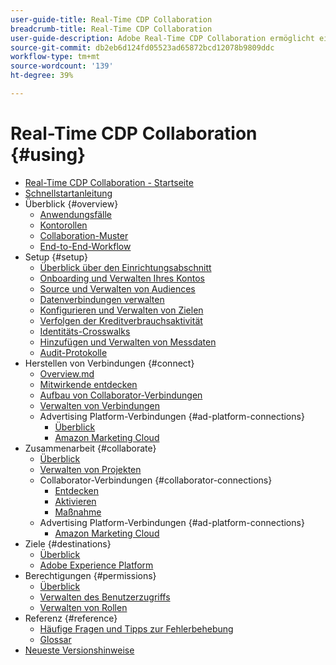 ```yaml
---
user-guide-title: Real-Time CDP Collaboration
breadcrumb-title: Real-Time CDP Collaboration
user-guide-description: Adobe Real-Time CDP Collaboration ermöglicht eine nahtlose und sichere Datenfreigabe und Zusammenarbeit zwischen Werbetreibenden und Publishern und erleichtert so Einblicke in Zielgruppen in Echtzeit und personalisierte Marketing-Strategien.
source-git-commit: db2eb6d124fd05523ad65872bcd12078b9809ddc
workflow-type: tm+mt
source-wordcount: '139'
ht-degree: 39%

---
```



# Real-Time CDP Collaboration {#using}

* [Real-Time CDP Collaboration - Startseite](./home.md)
* [Schnellstartanleitung](./quick-start-guide.md)
* Überblick {#overview}
   * [Anwendungsfälle](./overview/use-cases.md)
   * [Kontorollen](./overview/roles.md)
   * [Collaboration-Muster](./overview/collaboration-patterns.md)
   * [End-to-End-Workflow](./overview/end-to-end-workflow.md)
* Setup {#setup}
   * [Überblick über den Einrichtungsabschnitt](./setup/setup-overview.md)
   * [Onboarding und Verwalten Ihres Kontos](./setup/onboard-account.md)
   * [Source und Verwalten von Audiences](./setup/onboard-audiences.md)
   * [Datenverbindungen verwalten](./setup/manage-data-connection.md)
   * [Konfigurieren und Verwalten von Zielen](./setup/manage-destinations.md)
   * [Verfolgen der Kreditverbrauchsaktivität](/help/guide/setup/my-activity.md)
   * [Identitäts-Crosswalks](./setup/identity-crosswalk.md)
   * [Hinzufügen und Verwalten von Messdaten](./setup/onboard-measurement-data.md)
   * [Audit-Protokolle](./setup/audit-logs.md)
* Herstellen von Verbindungen {#connect}
   * [Overview.md](./connect/overview.md)
   * [Mitwirkende entdecken](./connect/discover-collaborators.md)
   * [Aufbau von Collaborator-Verbindungen](./connect/establishing-connections.md)
   * [Verwalten von Verbindungen](./connect/manage-connections.md)
   * Advertising Platform-Verbindungen {#ad-platform-connections}
      * [Überblick](./connect/advertising-platforms/overview.md)
      * [Amazon Marketing Cloud](./connect/advertising-platforms/amc.md)
* Zusammenarbeit {#collaborate}
   * [Überblick](./collaborate/overview.md)
   * [Verwalten von Projekten](./collaborate/manage-projects.md)
   * Collaborator-Verbindungen {#collaborator-connections}
      * [Entdecken](./collaborate/discover.md)
      * [Aktivieren](./collaborate/activate.md)
      * [Maßnahme](./collaborate/measure.md)
   * Advertising Platform-Verbindungen {#ad-platform-connections}
      * [Amazon Marketing Cloud](./collaborate/advertising-platforms/amc.md)
* Ziele {#destinations}
   * [Überblick](./destinations/overview.md)
   * [Adobe Experience Platform](./destinations/experience-platform.md)
* Berechtigungen {#permissions}
   * [Überblick](./permissions/overview.md)
   * [Verwalten des Benutzerzugriffs](./permissions/manage-user-access.md)
   * [Verwalten von Rollen](./permissions/manage-roles.md)
* Referenz {#reference}
   * [Häufige Fragen und Tipps zur Fehlerbehebung](./faqs/common-questions.md)
   * [Glossar](./glossary.md)
* [Neueste Versionshinweise](./release-notes/latest.md)
